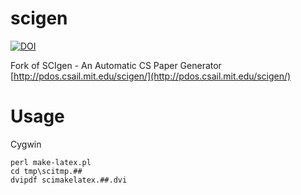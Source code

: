 # scigen
[![DOI](https://zenodo.org/badge/181524788.svg)](https://zenodo.org/badge/latestdoi/181524788)

Fork of SCIgen - An Automatic CS Paper Generator [http://pdos.csail.mit.edu/scigen/](http://pdos.csail.mit.edu/scigen/)

# Usage
Cygwin

```
perl make-latex.pl
cd tmp\scitmp.##
dvipdf scimakelatex.##.dvi
```
